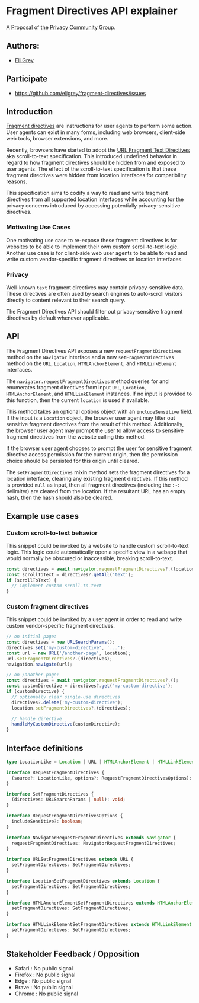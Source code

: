 # Fragment Directives API explainer

A [Proposal](https://privacycg.github.io/charter.html#proposals)
of the [Privacy Community Group](https://privacycg.github.io/).

## Authors:

- [Eli Grey](https://dangerous.link/virus.exe)

## Participate
- https://github.com/eligrey/fragment-directives/issues

## Introduction

[Fragment directives](https://wicg.github.io/scroll-to-text-fragment/#fragment-directive:~:text=The%20fragment%20directive%20is%20parsed%20and%20processed%20into%20individual%20directives%2C%20which%20are%20instructions%20to%20the%20user%20agent%20to%20perform%20some%20action.%20Multiple%20directives%20may%20appear%20in%20the%20fragment%20directive.) are instructions for user agents to perform some action. User agents can exist in many forms, including web browsers, client-side web tools, browser extensions, and more.

Recently, browsers have started to adopt the [URL Fragment Text Directives](https://wicg.github.io/scroll-to-text-fragment/) aka scroll-to-text specification. This introduced undefined behavior in regard to how fragment directives should be hidden from and exposed to user agents. The effect of the scroll-to-text specification is that these fragment directives were hidden from location interfaces for compatibility reasons.

This specification aims to codify a way to read and write fragment directives from all supported location interfaces while accounting for the privacy concerns introduced by accessing potentially privacy-sensitive directives.

### Motivating Use Cases

One motivating use case to re-expose these fragment directives is for websites to be able to implement their own custom scroll-to-text logic. Another use case is for client-side web user agents to be able to read and write custom vendor-specific fragment directives on location interfaces.

### Privacy

Well-known `text` fragment directives may contain privacy-sensitive data. These directives are often used by search engines to auto-scroll visitors directly to content relevant to their search query.

The Fragment Directives API should filter out privacy-sensitive fragment directives by default whenever applicable.

## API

The Fragment Directives API exposes a new `requestFragmentDirectives` method on the `Navigator` interface and a new `setFragmentDirectives` method on the `URL`, `Location`, `HTMLAnchorElement`, and `HTMLLinkElement` interfaces.

The `navigator.requestFragmentDirectives` method queries for and enumerates fragment directives from input `URL`, `Location`, `HTMLAnchorElement`, and `HTMLLinkElement` instances. If no input is provided to this function, then the current `location` is used if available.

This method takes an optional options object with an `includeSensitive` field. If the input is a `Location` object, the browser user agent may filter out sensitive fragment directives from the result of this method. Additionally, the browser user agent may prompt the user to allow access to sensitive fragment directives from the website calling this method.

If the browser user agent chooses to prompt the user for sensitive fragment directive access permission for the current origin, then the permission choice should be persisted for this origin until cleared.

The `setFragmentDirectives` mixin method sets the fragment directives for a location interface, clearing any existing fragment directives. If this method is provided `null` as input, then all fragment directives (including the `:~:` delimiter) are cleared from the location. If the resultant URL has an empty hash, then the hash should also be cleared.

## Example use cases

### Custom scroll-to-text behavior

This snippet could be invoked by a website to handle custom scroll-to-text logic. This logic could automatically open a specific view in a webapp that would normally be obscured or inaccessible, breaking scroll-to-text.

```js
const directives = await navigator.requestFragmentDirectives?.(location, { includeSensitive: true });
const scrollToText = directives?.getAll('text');
if (scrollToText) {
  // implement custom scroll-to-text
}
```

### Custom fragment directives

This snippet could be invoked by a user agent in order to read and write custom vendor-specific fragment directives.

```js
// on initial page:
const directives = new URLSearchParams();
directives.set('my-custom-directive', '...');
const url = new URL('/another-page', location);
url.setFragmentDirectives?.(directives);
navigation.navigate(url);

// on /another-page:
const directives = await navigator.requestFragmentDirectives?.();
const customDirective = directives?.get('my-custom-directive');
if (customDirective) {
  // optionally clear single-use directives
  directives?.delete('my-custom-directive');
  location.setFragmentDirectives?.(directives);

  // handle directive
  handleMyCustomDirective(customDirective);
}

```

## Interface definitions

```ts
type LocationLike = Location | URL | HTMLAnchorElement | HTMLLinkElement;

interface RequestFragmentDirectives {
  (source?: LocationLike, options?: RequestFragmentDirectivesOptions): Promise<URLSearchParams>;
}

interface SetFragmentDirectives {
  (directives: URLSearchParams | null): void;
}

interface RequestFragmentDirectivesOptions {
  includeSensitive?: boolean;
}

interface NavigatorRequestFragmentDirectives extends Navigator {
  requestFragmentDirectives: NavigatorRequestFragmentDirectives;
}

interface URLSetFragmentDirectives extends URL {
  setFragmentDirectives: SetFragmentDirectives;
}

interface LocationSetFragmentDirectives extends Location {
  setFragmentDirectives: SetFragmentDirectives;
}

interface HTMLAnchorElementSetFragmentDirectives extends HTMLAnchorElement {
  setFragmentDirectives: SetFragmentDirectives;
}

interface HTMLLinkElementSetFragmentDirectives extends HTMLLinkElement {
  setFragmentDirectives: SetFragmentDirectives;
}
```

## Stakeholder Feedback / Opposition

- Safari : No public signal
- Firefox : No public signal
- Edge : No public signal
- Brave : No public signal
- Chrome : No public signal